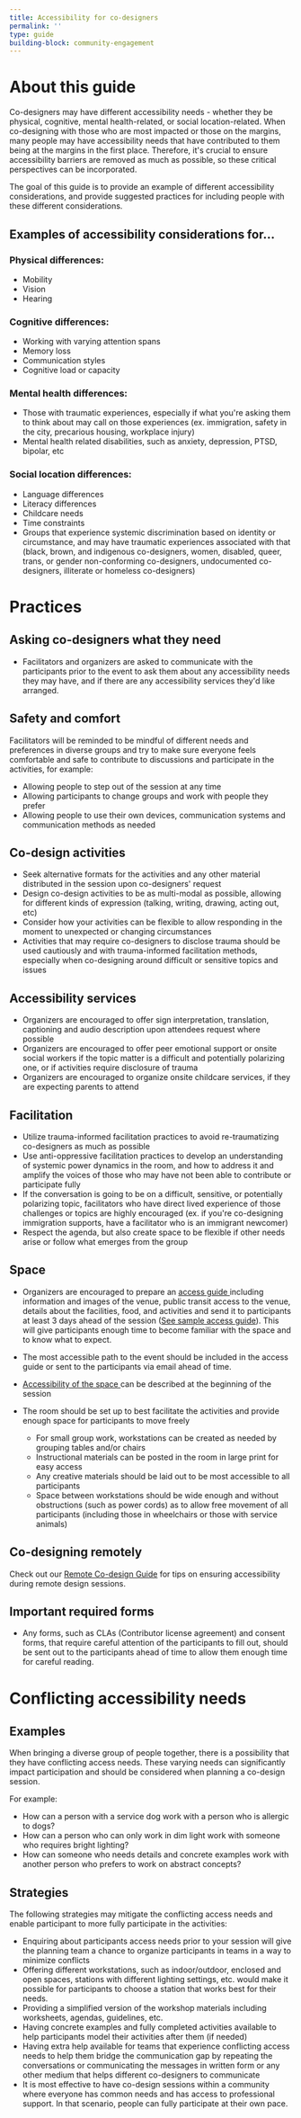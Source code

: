 ```yaml
---
title: Accessibility for co-designers
permalink: ''
type: guide
building-block: community-engagement
---
```

# About this guide

Co-designers may have different accessibility needs - whether they be physical, cognitive, mental health-related, or social location-related. When co-designing with those who are most impacted or those on the margins, many people may have accessibility needs that have contributed to them being at the margins in the first place. Therefore, it's crucial to ensure accessibility barriers are removed as much as possible, so these critical perspectives can be incorporated.

The goal of this guide is to provide an example of different accessibility considerations, and provide suggested practices for including people with these different considerations.

## Examples of accessibility considerations for...

### Physical differences:

* Mobility
* Vision
* Hearing

### Cognitive differences:

* Working with varying attention spans
* Memory loss
* Communication styles
* Cognitive load or capacity

### Mental health differences:

* Those with traumatic experiences, especially if what you're asking them to think about may call on those experiences (ex. immigration, safety in the city, precarious housing, workplace injury)
* Mental health related disabilities, such as anxiety, depression, PTSD, bipolar, etc

### Social location differences:

* Language differences
* Literacy differences
* Childcare needs
* Time constraints
* Groups that experience systemic discrimination based on identity or circumstance, and may have traumatic experiences associated with that (black, brown, and indigenous co-designers, women, disabled, queer, trans, or gender non-conforming co-designers, undocumented co-designers, illiterate or homeless co-designers)

# Practices

## Asking co-designers what they need

* Facilitators and organizers are asked to communicate with the participants prior to the event to ask them about any accessibility needs they may have, and if there are any accessibility services they'd like arranged.

## Safety and comfort

Facilitators will be reminded to be mindful of different needs and preferences in diverse groups and try to make sure everyone feels comfortable and safe to contribute to discussions and participate in the activities, for example:

* Allowing people to step out of the session at any time
* Allowing participants to change groups and work with people they prefer
* Allowing people to use their own devices, communication systems and communication methods as needed

## Co-design activities

* Seek alternative formats for the activities and any other material distributed in the session upon co-designers' request
* Design co-design activities to be as multi-modal as possible, allowing for different kinds of expression (talking, writing, drawing, acting out, etc)
* Consider how your activities can be flexible to allow responding in the moment to unexpected or changing circumstances
* Activities that may require co-designers to disclose trauma should be used cautiously and with trauma-informed facilitation methods, especially when co-designing around difficult or sensitive topics and issues

## Accessibility services

* Organizers are encouraged to offer sign interpretation, translation, captioning and audio description upon attendees request where possible
* Organizers are encouraged to offer peer emotional support or onsite social workers if the topic matter is a difficult and potentially polarizing one, or if activities require disclosure of trauma
* Organizers are encouraged to organize onsite childcare services, if they are expecting parents to attend

## Facilitation

* Utilize trauma-informed facilitation practices to avoid re-traumatizing co-designers as much as possible
* Use anti-oppressive facilitation practices to develop an understanding of systemic power dynamics in the room, and how to address it and amplify the voices of those who may have not been able to contribute or participate fully
* If the conversation is going to be on a difficult, sensitive, or potentially polarizing topic, facilitators who have direct lived experience of those challenges or topics are highly encouraged (ex. if you're co-designing immigration supports, have a facilitator who is an immigrant newcomer)
* Respect the agenda, but also create space to be flexible if other needs arise or follow what emerges from the group

## Space

* Organizers are encouraged to prepare an [access guide ](https://cities.inclusivedesign.ca/resources/access-guide/)including information and images of the venue, public transit access to the venue, details about the facilities, food, and activities and send it to participants at least 3 days ahead of the session ([See sample access guide](https://docs.google.com/document/d/1wkB87u0Y_kAsFeilsYwLGOq-z5NOnLsM7W0cTd1rdnU/edit)). This will give participants enough time to become familiar with the space and to know what to expect.
* The most accessible path to the event should be included in the access guide or sent to the participants via email ahead of time.
* [Accessibility of the space ](https://cities.inclusivedesign.ca/resources/accessibility-of-the-space/)can be described at the beginning of the session
* The room should be set up to best facilitate the activities and provide enough space for participants to move freely

  * For small group work, workstations can be created as needed by grouping tables and/or chairs
  * Instructional materials can be posted in the room in large print for easy access
  * Any creative materials should be laid out to be most accessible to all participants
  * Space between workstations should be wide enough and without obstructions (such as power cords) as to allow free movement of all participants (including those in wheelchairs or those with service animals)

## Co-designing remotely

Check out our [Remote Co-design Guide](https://www.notion.so/Remote-co-design-guide-4db0ffac5a2c48d5b6bf5cc2e3128feb) for tips on ensuring accessibility during remote design sessions.

## Important required forms

* Any forms, such as CLAs (Contributor license agreement) and consent forms, that require careful attention of the participants to fill out, should be sent out to the participants ahead of time to allow them enough time for careful reading.

# Conflicting accessibility needs

## Examples

When bringing a diverse group of people together, there is a possibility that they have conflicting access needs. These varying needs can significantly impact participation and should be considered when planning a co-design session.

For example:

* How can a person with a service dog work with a person who is allergic to dogs?
* How can a person who can only work in dim light work with someone who requires bright lighting?
* How can someone who needs details and concrete examples work with another person who prefers to work on abstract concepts?

## Strategies

The following strategies may mitigate the conflicting access needs and enable participant to more fully participate in the activities:

* Enquiring about participants access needs prior to your session will give the planning team a chance to organize participants in teams in a way to minimize conflicts
* Offering different workstations, such as indoor/outdoor, enclosed and open spaces, stations with different lighting settings, etc. would make it possible for participants to choose a station that works best for their needs.
* Providing a simplified version of the workshop materials including worksheets, agendas, guidelines, etc.
* Having concrete examples and fully completed activities available to help participants model their activities after them (if needed)
* Having extra help available for teams that experience conflicting access needs to help them bridge the communication gap by repeating the conversations or communicating the messages in written form or any other medium that helps different co-designers to communicate
* It is most effective to have co-design sessions within a community where everyone has common needs and has access to professional support. In that scenario, people can fully participate at their own pace.